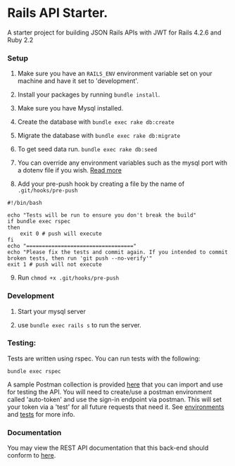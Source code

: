 # Rails API Starter.

A starter project for building JSON Rails APIs with JWT for Rails 4.2.6 and Ruby 2.2

### Setup

1. Make sure you have an `RAILS_ENV` environment variable set on your machine and have it set to 'development'.

2. Install your packages by running `bundle install`.

3. Make sure you have Mysql installed.

4. Create the database with `bundle exec rake db:create`
 
5. Migrate the database with `bundle exec rake db:migrate`

6. To get seed data run. `bundle exec rake db:seed`

7. You can override any environment variables such as the mysql port with a dotenv file if you wish. [Read more](https://github.com/bkeepers/dotenv)

8. Add your pre-push hook by creating a file by the name of ```.git/hooks/pre-push```
  
  ```
  #!/bin/bash

  echo "Tests will be run to ensure you don't break the build"
  if bundle exec rspec
  then
      exit 0 # push will execute
  fi
  echo "=================================="
  echo "Please fix the tests and commit again. If you intended to commit broken tests, then run 'git push --no-verify'"
  exit 1 # push will not execute
  ```
9. Run ```chmod +x .git/hooks/pre-push```

### Development

1. Start your mysql server

2. use `bundle exec rails s` to run the server.

### Testing:

Tests are written using rspec. You can run tests with the following:

  	bundle exec rspec

A sample Postman collection is provided [here](../api-resources/rest/blog-app-rest.json.postman_collection) that you can import and use for testing the API. You will need to create/use a postman environment called 'auto-token' and use the sign-in endpoint via postman. This will set your token via a 'test' for all future requests that need it. See [environments](https://www.getpostman.com/docs/environments) and [tests](https://www.getpostman.com/docs/writing_tests) for more info.

### Documentation

You may view the REST API documentation that this back-end should conform to [here](https://rawgit.com/chiedolabs/blog-app-in-many-stacks/master/back-ends/api-resources/rest/build/index.html).
